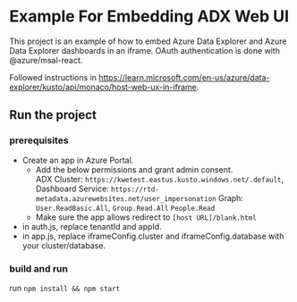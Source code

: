 # Example For Embedding ADX Web UI

This project is an example of how to embed Azure Data Explorer and Azure Data Explorer dashboards in an iframe.
OAuth authentication is done with @azure/msal-react.

Followed instructions in <https://learn.microsoft.com/en-us/azure/data-explorer/kusto/api/monaco/host-web-ux-in-iframe>. 

## Run the project

### prerequisites

- Create an app in Azure Portal.
  - Add the below permissions and grant admin consent.  
    ADX Cluster:       `https://kwetest.eastus.kusto.windows.net/.default`,
    Dashboard Service: `https://rtd-metadata.azurewebsites.net/user_impersonation`
    Graph:             `User.ReadBasic.All`,
                       `Group.Read.All`
                       `People.Read`
  - Make sure the app allows redirect to `[host URL]/blank.html`
- in auth.js, replace tenantId and appId.
- in app.js, replace iframeConfig.cluster and iframeConfig.database with your cluster/database.

### build and run

run `npm install && npm start`
